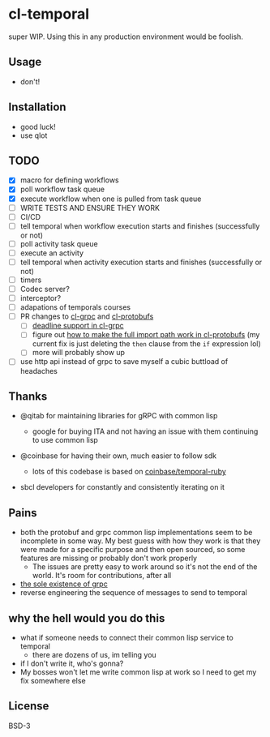 # cl-temporal

super WIP. Using this in any production environment would be foolish.

## Usage

- don't!

## Installation

- good luck!
- use qlot

## TODO

- [x] macro for defining workflows
- [x] poll workflow task queue
- [x] execute workflow when one is pulled from task queue
- [ ] WRITE TESTS AND ENSURE THEY WORK
- [ ] CI/CD
- [ ] tell temporal when workflow execution starts and finishes (successfully or not)
- [ ] poll activity task queue
- [ ] execute an activity
- [ ] tell temporal when activity execution starts and finishes (successfully or not)
- [ ] timers
- [ ] Codec server?
- [ ] interceptor?
- [ ] adapations of temporals courses
- [ ] PR changes to [cl-grpc](https://github.com/qitab/grpc) and [cl-protobufs](https://github.com/qitab/cl-protobufs)
  - [ ] [deadline support in cl-grpc](https://github.com/qitab/grpc/issues/68)
  - [ ] figure out [how to make the full import path work in cl-protobufs](https://github.com/qitab/cl-protobufs/issues/431) (my current fix is just deleting the `then` clause from the `if` expression lol)
  - [ ] more will probably show up
- [ ] use http api instead of grpc to save myself a cubic buttload of headaches

## Thanks

- @qitab for maintaining libraries for gRPC with common lisp
  - google for buying ITA and not having an issue with them continuing to use common lisp
  
- @coinbase for having their own, much easier to follow sdk
  - lots of this codebase is based on [coinbase/temporal-ruby](https://github.com/coinbase/temporal-ruby)
  
- sbcl developers for constantly and consistently iterating on it
  
## Pains

- both the protobuf and grpc common lisp implementations seem to be incomplete in some way. My best guess with how they work is that they were made for a specific purpose and then open sourced, so some features are missing or probably don't work properly
  - The issues are pretty easy to work around so it's not the end of the world. It's room for contributions, after all
- [the sole existence of grpc](https://youtu.be/3t6L-FlfeaI)
- reverse engineering the sequence of messages to send to temporal

## why the hell would you do this

- what if someone needs to connect their common lisp service to temporal
  - there are dozens of us, im telling you
- if I don't write it, who's gonna?
- My bosses won't let me write common lisp at work so I need to get my fix somewhere else


## License

BSD-3
